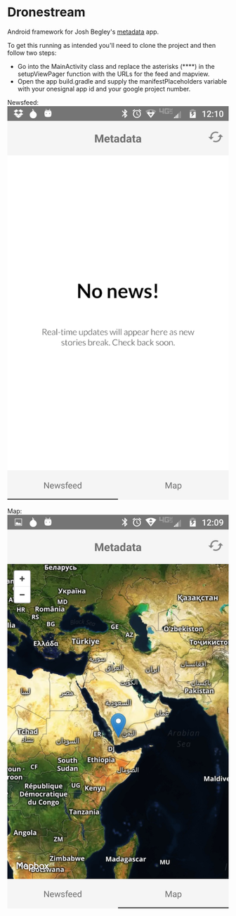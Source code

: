 # Dronestream

Android framework for Josh Begley's [metadata](http://metadata.joshbegley.com/) app.

To get this running as intended you'll need to clone the project and then follow two steps: 
-	Go into the MainActivity class and replace the asterisks (****) in the setupViewPager function with the URLs for the feed and mapview.
-	Open the app build.gradle and supply the manifestPlaceholders variable with your onesignal app id and your google project number.

Newsfeed:
![Newsfeed Screenshot](/newsfeedScreenshot.png?raw=true "Newsfeed screenshot")

Map:
![Newsfeed Screenshot](/mapScreenshot.png?raw=true "Map screenshot")

